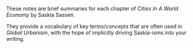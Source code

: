 These notes are brief summaries for each chapter of _Cities In A World Economy_ by Saskia Sassen. 

They provide a vocabulary of key terms/concepts that are often used in _Global Urbanism_, with the hope of implicitly driving Saskia-isms into your writing.
